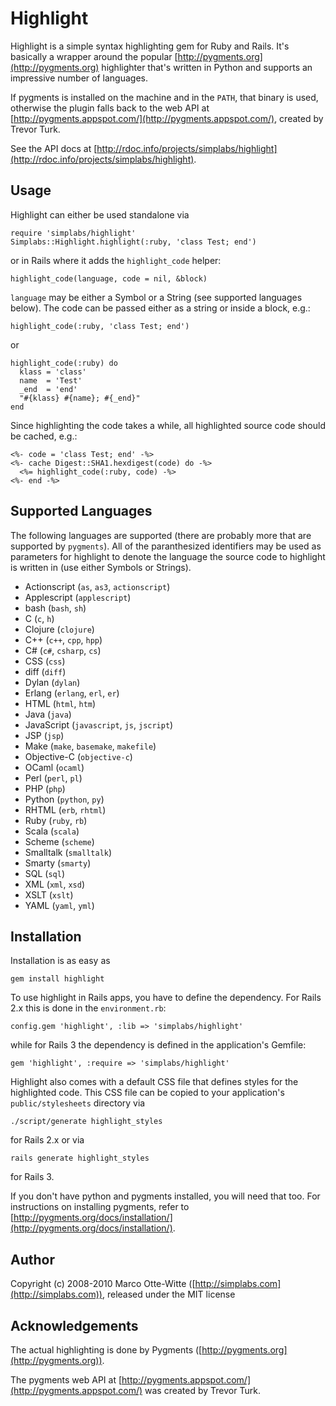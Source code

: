 Highlight
=========

Highlight is a simple syntax highlighting gem for Ruby and Rails. It's basically a
wrapper around the popular [http://pygments.org](http://pygments.org) highlighter that's
written in Python and supports an impressive number of languages.

If pygments is installed on the machine and in the `PATH`, that binary is used, otherwise
the plugin falls back to the web API at [http://pygments.appspot.com/](http://pygments.appspot.com/),
created by Trevor Turk.

See the API docs at [http://rdoc.info/projects/simplabs/highlight](http://rdoc.info/projects/simplabs/highlight).

Usage
-----

Highlight can either be used standalone via

    require 'simplabs/highlight'
    Simplabs::Highlight.highlight(:ruby, 'class Test; end')

or in Rails where it adds the `highlight_code` helper:

    highlight_code(language, code = nil, &block)

`language` may be either a Symbol or a String (see supported languages
below). The code can be passed either as a string or inside a block, e.g.:

    highlight_code(:ruby, 'class Test; end')

or

    highlight_code(:ruby) do
      klass = 'class'
      name  = 'Test'
      _end  = 'end'
      "#{klass} #{name}; #{_end}"
    end

Since highlighting the code takes a while, all highlighted source code
should be cached, e.g.:

    <%- code = 'class Test; end' -%>
    <%- cache Digest::SHA1.hexdigest(code) do -%>
      <%= highlight_code(:ruby, code) -%>
    <%- end -%>


Supported Languages
-------------------

The following languages are supported (there are probably more that are supported by `pygments`).
All of the paranthesized identifiers may be used as parameters for highlight to denote the
language the source code to highlight is written in (use either Symbols or Strings).

  * Actionscript (`as`, `as3`, `actionscript`)
  * Applescript (`applescript`)
  * bash (`bash`, `sh`)
  * C (`c`, `h`)
  * Clojure (`clojure`)
  * C++ (`c++`, `cpp`, `hpp`)
  * C# (`c#`, `csharp`, `cs`)
  * CSS (`css`)
  * diff (`diff`)
  * Dylan (`dylan`)
  * Erlang (`erlang`, `erl`, `er`)
  * HTML (`html`, `htm`)
  * Java (`java`)
  * JavaScript (`javascript`, `js`, `jscript`)
  * JSP (`jsp`)
  * Make (`make`, `basemake`, `makefile`)
  * Objective-C (`objective-c`)
  * OCaml (`ocaml`)
  * Perl (`perl`, `pl`)
  * PHP (`php`)
  * Python (`python`, `py`)
  * RHTML (`erb`, `rhtml`)
  * Ruby (`ruby`, `rb`)
  * Scala (`scala`)
  * Scheme (`scheme`)
  * Smalltalk (`smalltalk`)
  * Smarty (`smarty`)
  * SQL (`sql`)
  * XML (`xml`, `xsd`)
  * XSLT (`xslt`)
  * YAML (`yaml`, `yml`)


Installation
------------

Installation is as easy as

    gem install highlight

To use highlight in Rails apps, you have to define the dependency. For Rails 2.x this is done in the `environment.rb`:

    config.gem 'highlight', :lib => 'simplabs/highlight'

while for Rails 3 the dependency is defined in the application's Gemfile:

    gem 'highlight', :require => 'simplabs/highlight'

Highlight also comes with a default CSS file that defines styles for the highlighted code. This CSS file can be copied to
your application's `public/stylesheets` directory via

    ./script/generate highlight_styles

for Rails 2.x or via

    rails generate highlight_styles

for Rails 3.

If you don't have python and pygments installed, you will need that too.
For instructions on installing pygments, refer to
[http://pygments.org/docs/installation/](http://pygments.org/docs/installation/).


Author
------

Copyright (c) 2008-2010 Marco Otte-Witte ([http://simplabs.com](http://simplabs.com)),
released under the MIT license


Acknowledgements
----------------

The actual highlighting is done by Pygments ([http://pygments.org](http://pygments.org)).

The pygments web API at [http://pygments.appspot.com/](http://pygments.appspot.com/) was created by Trevor Turk.